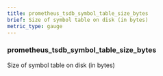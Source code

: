 ```yaml
---
title: prometheus_tsdb_symbol_table_size_bytes
brief: Size of symbol table on disk (in bytes)
metric_type: gauge
---
```

### prometheus_tsdb_symbol_table_size_bytes

Size of symbol table on disk (in bytes)